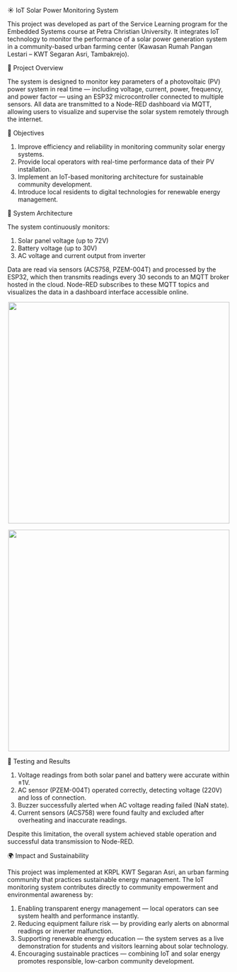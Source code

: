 ☀️ IoT Solar Power Monitoring System

This project was developed as part of the Service Learning program for the Embedded Systems course at Petra Christian University.
It integrates IoT technology to monitor the performance of a solar power generation system in a community-based urban farming center (Kawasan Rumah Pangan Lestari – KWT Segaran Asri, Tambakrejo).

🚀 Project Overview

The system is designed to monitor key parameters of a photovoltaic (PV) power system in real time — including voltage, current, power, frequency, and power factor — using an ESP32 microcontroller connected to multiple sensors.
All data are transmitted to a Node-RED dashboard via MQTT, allowing users to visualize and supervise the solar system remotely through the internet.

🎯 Objectives

1. Improve efficiency and reliability in monitoring community solar energy systems.
2. Provide local operators with real-time performance data of their PV installation.
3. Implement an IoT-based monitoring architecture for sustainable community development.
4. Introduce local residents to digital technologies for renewable energy management.

🧠 System Architecture

The system continuously monitors:

1. Solar panel voltage (up to 72V)
2. Battery voltage (up to 30V)
3. AC voltage and current output from inverter

Data are read via sensors (ACS758, PZEM-004T) and processed by the ESP32, which then transmits readings every 30 seconds to an MQTT broker hosted in the cloud.
Node-RED subscribes to these MQTT topics and visualizes the data in a dashboard interface accessible online.

<p align="center">
  <img src="https://drive.google.com/file/d/1VqjarNvZch002U2wescug45zzLD5bFT3/view?usp=drive_link" width="500" />
</p>

<p align="center">
  <img src="https://drive.google.com/file/d/1msRfNeQB5b53_JbyCdMelLMCDWO5ZoVc/view?usp=sharing" width="500" />
</p>


🧪 Testing and Results

1. Voltage readings from both solar panel and battery were accurate within ±1V.
2. AC sensor (PZEM-004T) operated correctly, detecting voltage (220V) and loss of connection.
3. Buzzer successfully alerted when AC voltage reading failed (NaN state).
4. Current sensors (ACS758) were found faulty and excluded after overheating and inaccurate readings.

Despite this limitation, the overall system achieved stable operation and successful data transmission to Node-RED.

🌍 Impact and Sustainability

This project was implemented at KRPL KWT Segaran Asri, an urban farming community that practices sustainable energy management.
The IoT monitoring system contributes directly to community empowerment and environmental awareness by:

1. Enabling transparent energy management — local operators can see system health and performance instantly.
2. Reducing equipment failure risk — by providing early alerts on abnormal readings or inverter malfunction.
3. Supporting renewable energy education — the system serves as a live demonstration for students and visitors learning about solar technology.
4. Encouraging sustainable practices — combining IoT and solar energy promotes responsible, low-carbon community development.
